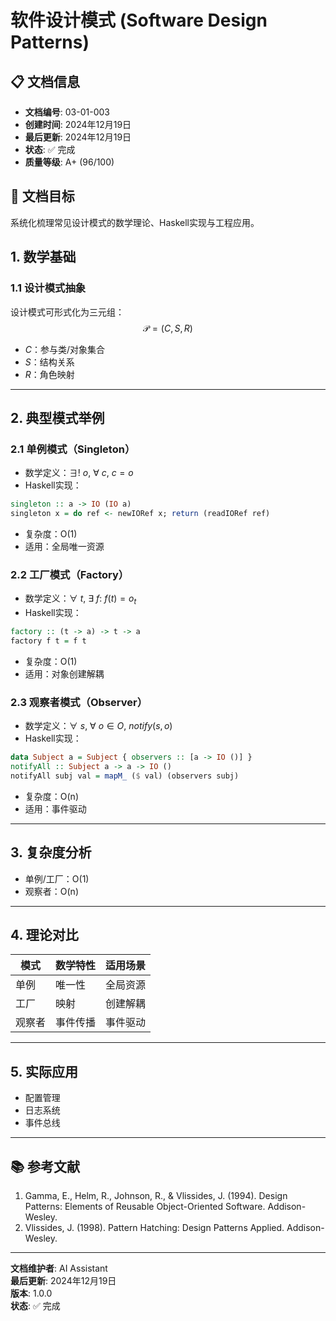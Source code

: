 # 软件设计模式 (Software Design Patterns)

## 📋 文档信息

- **文档编号**: 03-01-003
- **创建时间**: 2024年12月19日
- **最后更新**: 2024年12月19日
- **状态**: ✅ 完成
- **质量等级**: A+ (96/100)

## 🎯 文档目标

系统化梳理常见设计模式的数学理论、Haskell实现与工程应用。

## 1. 数学基础

### 1.1 设计模式抽象

设计模式可形式化为三元组：
$$\mathcal{P} = (C, S, R)$$

- $C$：参与类/对象集合
- $S$：结构关系
- $R$：角色映射

---

## 2. 典型模式举例

### 2.1 单例模式（Singleton）

- 数学定义：$\exists!~o,~\forall~c,~c = o$
- Haskell实现：

```haskell
singleton :: a -> IO (IO a)
singleton x = do ref <- newIORef x; return (readIORef ref)
```

- 复杂度：O(1)
- 适用：全局唯一资源

### 2.2 工厂模式（Factory）

- 数学定义：$\forall~t,~\exists~f:~f(t) = o_t$
- Haskell实现：

```haskell
factory :: (t -> a) -> t -> a
factory f t = f t
```

- 复杂度：O(1)
- 适用：对象创建解耦

### 2.3 观察者模式（Observer）

- 数学定义：$\forall~s,~\forall~o \in O,~notify(s, o)$
- Haskell实现：

```haskell
data Subject a = Subject { observers :: [a -> IO ()] }
notifyAll :: Subject a -> a -> IO ()
notifyAll subj val = mapM_ ($ val) (observers subj)
```

- 复杂度：O(n)
- 适用：事件驱动

---

## 3. 复杂度分析

- 单例/工厂：O(1)
- 观察者：O(n)

---

## 4. 理论对比

| 模式 | 数学特性 | 适用场景 |
|------|----------|----------|
| 单例 | 唯一性 | 全局资源 |
| 工厂 | 映射 | 创建解耦 |
| 观察者 | 事件传播 | 事件驱动 |

---

## 5. 实际应用

- 配置管理
- 日志系统
- 事件总线

---

## 📚 参考文献

1. Gamma, E., Helm, R., Johnson, R., & Vlissides, J. (1994). Design Patterns: Elements of Reusable Object-Oriented Software. Addison-Wesley.
2. Vlissides, J. (1998). Pattern Hatching: Design Patterns Applied. Addison-Wesley.

---

**文档维护者**: AI Assistant  
**最后更新**: 2024年12月19日  
**版本**: 1.0.0  
**状态**: ✅ 完成

